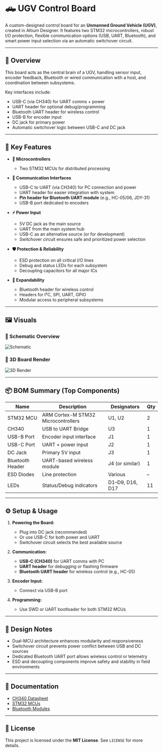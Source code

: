 # 🛻 UGV Control Board

A custom-designed control board for an **Unmanned Ground Vehicle (UGV)**, created in Altium Designer. It features two STM32 microcontrollers, robust I/O protection, flexible communication options (USB, UART, Bluetooth), and smart power input selection via an automatic switchover circuit.

---

## 🚀 Overview

This board acts as the central brain of a UGV, handling sensor input, encoder feedback, Bluetooth or wired communication with a host, and coordination between subsystems.

Key interfaces include:
- USB-C (via CH340) for UART comms + power
- UART header for optional debug/programming
- Bluetooth UART header for wireless control
- USB-B for encoder input
- DC jack for primary power
- Automatic switchover logic between USB-C and DC jack

---

## 📌 Key Features

- **🧠 Microcontrollers**
  - Two STM32 MCUs for distributed processing

- **🔌 Communication Interfaces**
  - USB-C to UART (via CH340) for PC connection and power
  - UART header for easier integration with system
  - **Pin header for Bluetooth UART module** (e.g., HC-05/06, JDY-31)
  - USB-B port dedicated to encoders

- **⚡ Power Input**
  - 5V DC jack as the main source
  - UART from the main system hub
  - USB-C as an alternative source (or for development)
  - Switchover circuit ensures safe and prioritized power selection

- **🛡️ Protection & Reliability**
  - ESD protection on all critical I/O lines
  - Debug and status LEDs for each subsystem
  - Decoupling capacitors for all major ICs

- **📡 Expandability**
  - Bluetooth header for wireless control
  - Headers for I²C, SPI, UART, GPIO
  - Modular access to peripheral subsystems

---

## 🖼️ Visuals

### 🔧 Schematic Overview  
![Schematic](./images/schematic.png)

### 🧱 3D Board Render  
![3D Render](./images/pcb_3d.png)

---

## 📦 BOM Summary (Top Components)

| Name         | Description                          | Designators         | Qty |
|--------------|--------------------------------------|---------------------|-----|
| STM32 MCU    | ARM Cortex-M STM32 Microcontrollers  | U1, U2              | 2   |
| CH340        | USB to UART Bridge                   | U3                  | 1   |
| USB-B Port   | Encoder input interface              | J1                  | 1   |
| USB-C Port   | UART + power input                   | J2                  | 1   |
| DC Jack      | Primary 5V input                     | J3                  | 1   |
| Bluetooth Header | UART-based wireless module       | J4 (or similar)     | 1   |
| ESD Diodes   | Line protection                      | Various             | –   |
| LEDs         | Status/Debug indicators              | D1–D9, D16, D17     | 11  |


---

## ⚙️ Setup & Usage

1. **Powering the Board:**
   - Plug into DC jack (recommended)
   - Or use USB-C for both power and UART
   - Switchover circuit selects the best available source

2. **Communication:**
   - **USB-C (CH340)** for UART comms with PC
   - **UART header** for debugging or flashing firmware
   - **Bluetooth UART header** for wireless control (e.g., HC-05)

3. **Encoder Input:**
   - Connect via USB-B port

4. **Programming:**
   - Use SWD or UART bootloader for both STM32 MCUs

---

## 🧠 Design Notes

- Dual-MCU architecture enhances modularity and responsiveness
- Switchover circuit prevents power conflict between USB and DC sources
- Dedicated Bluetooth UART port allows wireless control or telemetry
- ESD and decoupling components improve safety and stability in field environments

---

## 📄 Documentation

- [CH340 Datasheet](http://www.wch-ic.com/products/CH340.html)
- [STM32 MCUs](https://www.st.com/en/microcontrollers-microprocessors/stm32-32-bit-arm-cortex-mcus.html)
- [Bluetooth Modules](https://www.electronicwings.com/nodemcu/hc-05-bluetooth-module-interfacing-with-nodemcu)

---

## 🧾 License

This project is licensed under the **MIT License**. See `LICENSE` for more details.

